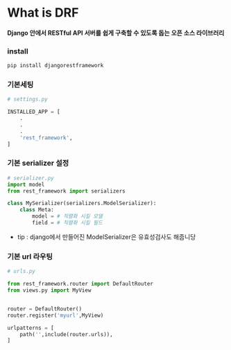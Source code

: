 # What is DRF
<strong>Django 안에서 RESTful API 서버를 쉽게 구축할 수 있도록 돕는 오픈 소스 라이브러리</strong>

### install
```bash
pip install djangorestframework
```

### 기본세팅

```python
# settings.py

INSTALLED_APP = [
    .
    .
    .
    'rest_framework',
]
```

### 기본 serializer 설정

```python
# serializer.py
import model
from rest_framework import serializers

class MySerializer(serializers.ModelSerializer):
    class Meta:
        model = # 직렬화 시킬 모델
        field = # 직렬화 시킬 필드
```
- tip : django에서 만들어진 ModelSerializer은 유효성검사도 해줍니당


### 기본 url 라우팅
```python
# urls.py

from rest_framework.router import DefaultRouter
from views.py import MyView


router = DefaultRouter()
router.register('myurl',MyView)

urlpatterns = [
    path('',include(router.urls)),
]
```
